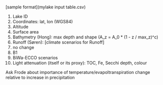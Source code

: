 [sample format](mylake input table.csv)


1. Lake ID
2. Coordinates: lat, lon (WGS84)
3. Altitude
4. Surface area
5. Bathymetry (Hong): max depth and shape (A_z = A_0 * (1 - z / max_z)^c) 
6. Runoff (Søren): [climate scenarios for Runoff] 
  1. no change
  2. B1
  3. BiWa-ECCO scenarios   
7. Light attenuation (itself or its proxy): TOC, Fe, Secchi depth, colour

Ask Frode about importance of temperature/evapoltranspiration change relative to increase in precipitation